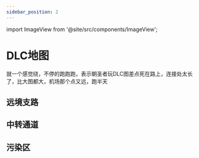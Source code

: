 ```yaml
---
sidebar_position: 2
---
```


import ImageView from '@site/src/components/ImageView';

# DLC地图

就一个感觉绕，不停的跑跑跑，表示朝圣者玩DLC图差点死在路上，连接处太长了，比大图都大，机场那个点又远，跑半天

## 远境支路
<ImageView src="/TheLongDarkWiki/map/img/远境支路-us.png" alt="远境支路" />

## 中转通道
<ImageView src="/TheLongDarkWiki/map/img/中转通道-us.png" alt="中转通道" />

## 污染区
<ImageView src="/TheLongDarkWiki/map/img/污染区-us.png" alt="污染区" />